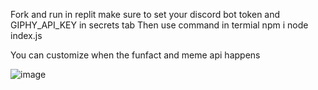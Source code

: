 Fork and run in replit make sure to set your discord bot token and GIPHY_API_KEY in secrets tab
Then use command in termial
npm i
node index.js

You can customize when the funfact and meme api happens

![image](https://github.com/user-attachments/assets/03f5e3a0-aacb-43b0-9f57-4ab3978145cd)

